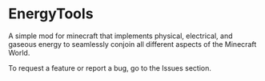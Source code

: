 # EnergyTools
A simple mod for minecraft that implements physical, electrical, and gaseous energy to seamlessly conjoin all different aspects of the Minecraft World.

To request a feature or report a bug, go to the Issues section.
